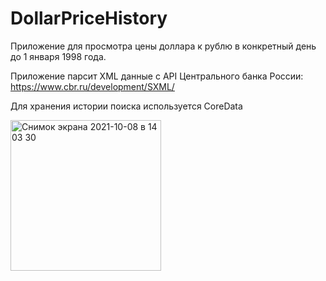 # DollarPriceHistory
Приложение для просмотра цены доллара к рублю в конкретный день до 1 января 1998 года.

Приложение парсит XML данные с API Центрального банка России: https://www.cbr.ru/development/SXML/

Для хранения истории поиска используется CoreData

<img width="241" alt="Снимок экрана 2021-10-08 в 14 03 30" src="https://user-images.githubusercontent.com/38867359/136545802-2af8559b-b259-47d5-ae67-21937bb8bc79.png">
